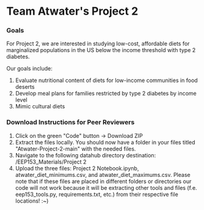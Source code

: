 # Team Atwater's Project 2
### Goals
For Project 2, we are interested in studying low-cost, affordable diets for marginalized populations in the US below the income threshold with type 2 diabetes.

Our goals include:
1. Evaluate nutritional content of diets for low-income communities in food deserts
2. Develop meal plans for families restricted by type 2 diabetes by income level
3. Mimic cultural diets

### Download Instructions for Peer Reviewers

1. Click on the green "Code" button -> Download ZIP
2. Extract the files locally. You should now have a folder in your files titled "Atwater-Project-2-main" with the needed files.
3. Navigate to the following datahub directory destination: /EEP153_Materials/Project 2
4. Upload the three files: Project 2 Notebook.ipynb, atwater_diet_minimums.csv, and atwater_diet_maximums.csv. Please note that if these files are placed in different folders or directories our code will not work because it will be extracting other tools and files (f.e. eep153_tools.py, requirements.txt, etc.) from their respective file locations! :~)
